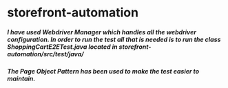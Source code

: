 # storefront-automation

##### I have used Webdriver Manager which handles all the webdriver configuration. In order to run the test all that is needed is to run the class ShoppingCartE2ETest.java located in storefront-automation/src/test/java/

##### The Page Object Pattern has been used to make the test easier to maintain.
